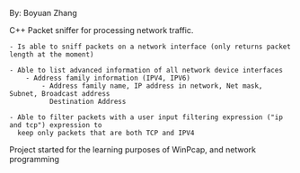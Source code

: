 By: Boyuan Zhang

C++ Packet sniffer for processing network traffic.

	- Is able to sniff packets on a network interface (only returns packet length at the moment)
	
	- Able to list advanced information of all network device interfaces
		- Address family information (IPV4, IPV6)
			- Address family name, IP address in network, Net mask, Subnet, Broadcast address
			  Destination Address
		
	- Able to filter packets with a user input filtering expression ("ip and tcp") expression to
	  keep only packets that are both TCP and IPV4

Project started for the learning purposes of WinPcap, and network programming
